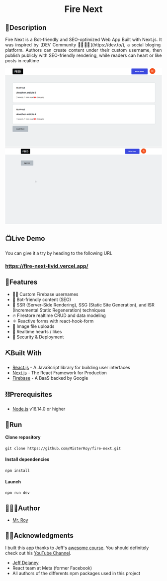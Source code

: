 <h1 align="center">Fire Next</h1>

## 🏁Description

<div style="text-align: justify">Fire Next is a Bot-friendly and SEO-optimized Web App Built with Next.js. It was inspired by [DEV Community 👩‍💻👨‍💻](https://dev.to/), a social bloging platform. Authors can create content under their custom username, then publish publicly with SEO-friendly rendering, while readers can heart or like posts in realtime</div>

![feed](feed.png) ![demo](demo.gif)

## 📺Live Demo

<p>You can give it a try by heading to the following URL</p>

### https://fire-next-livid.vercel.app/

## 💫Features

- 👨‍🎤 Custom Firebase usernames
- 📰 Bot-friendly content (SEO)
- 🦾 SSR (Server-Side Rendering), SSG (Static Site Generation), and ISR (Incremental Static Regeneration) techniques
- 🔥 Firestore realtime CRUD and data modeling
- ⚛️ Reactive forms with react-hook-form
- 📂 Image file uploads
- 💞 Realtime hearts / likes
- 🚀 Security & Deployment

## ⛏️Built With

- [React.js](https://dart.dev/) - A JavaScript library for building user interfaces
- [Next.js](https://flutter.dev/) - The React Framework
  for Production
- [Firebase](https://firebase.google.com/) - A BaaS backed by Google

## ⛓️Prerequisites

- [Node.js](https://nodejs.org/) v16.14.0 or higher

## 🚀Run

#### Clone repository

```
git clone https://github.com/MisterRoy/fire-next.git
```

#### Install dependencies

```
npm install
```

#### Launch

```
npm run dev
```

## 👨🏾‍💻Author

- [Mr. Roy](https://github.com/MisterRoy)

## 👋🏿Acknowledgments

I built this app thanks to Jeff's [awesome course](https://fireship.io/courses/react-next-firebase/).
You should definitely check out his [YouTube Channel](https://www.youtube.com/c/Fireship).

- [Jeff Delaney](https://github.com/codediodeio)
- React team at Meta (former Facebook)
- All authors of the differents npm packages used in this project
